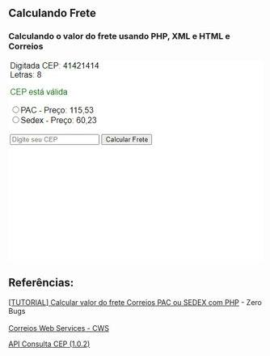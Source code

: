 ## Calculando Frete 

### Calculando o valor do frete usando PHP, XML e HTML e Correios

<img src="Gravar_2022_11_16_17_46_04_242.gif">

## Referências:
[[TUTORIAL] Calcular valor do frete Correios PAC ou SEDEX com PHP](https://www.youtube.com/watch?v=0e4xRupfoFQ&t=72s) - Zero Bugs
<br/><br/>
[Correios Web Services - CWS](https://cws.correios.com.br/)  

[API Consulta CEP (1.0.2)](https://www.gov.br/conecta/catalogo/apis/cep-codigo-de-enderecamento-postal/swagger-json/swagger_view)

